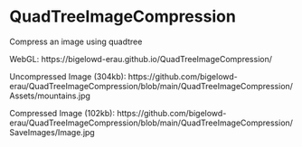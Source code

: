 # QuadTreeImageCompression
Compress an image using quadtree
<p>WebGL: https://bigelowd-erau.github.io/QuadTreeImageCompression/</p>
<p>Uncompressed Image (304kb): https://github.com/bigelowd-erau/QuadTreeImageCompression/blob/main/QuadTreeImageCompression/Assets/mountains.jpg</p>
<p>Compressed Image (102kb): https://github.com/bigelowd-erau/QuadTreeImageCompression/blob/main/QuadTreeImageCompression/SaveImages/Image.jpg</p>
